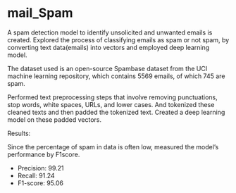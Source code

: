 # mail_Spam
A spam detection model to identify unsolicited and unwanted emails is created. Explored the process of classifying emails as spam or not spam, by converting text data(emails) into vectors and employed deep learning model.

The dataset used is an open-source Spambase dataset from the UCI machine learning repository, which contains 5569 emails, of which 745 are spam.

Performed text preprocessing steps that involve removing punctuations, stop words, white spaces, URLs, and lower cases. And tokenized these cleaned texts and then padded the tokenized text. Created a deep learning model on these padded vectors.

Results:

Since the percentage of spam in data is often low, measured the model’s performance by F1score.

* Precision: 99.21
* Recall: 91.24
* F1-score: 95.06
